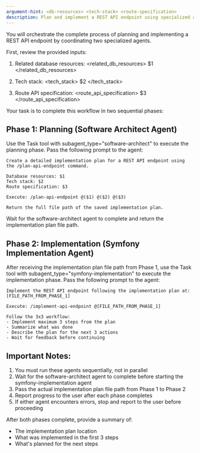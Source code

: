```yaml
---
argument-hint: <db-resources> <tech-stack> <route-specification>
description: Plan and implement a REST API endpoint using specialized agents
---
```


You will orchestrate the complete process of planning and implementing a REST API endpoint by coordinating two specialized agents.

First, review the provided inputs:

1. Related database resources:
<related_db_resources>
$1
</related_db_resources>

2. Tech stack:
<tech_stack>
$2
</tech_stack>

3. Route API specification:
<route_api_specification>
$3
</route_api_specification>

Your task is to complete this workflow in two sequential phases:

## Phase 1: Planning (Software Architect Agent)

Use the Task tool with subagent_type="software-architect" to execute the planning phase. Pass the following prompt to the agent:

```
Create a detailed implementation plan for a REST API endpoint using the /plan-api-endpoint command.

Database resources: $1
Tech stack: $2
Route specification: $3

Execute: /plan-api-endpoint @($1) @($2) @($3)

Return the full file path of the saved implementation plan.
```

Wait for the software-architect agent to complete and return the implementation plan file path.

## Phase 2: Implementation (Symfony Implementation Agent)

After receiving the implementation plan file path from Phase 1, use the Task tool with subagent_type="symfony-implementation" to execute the implementation phase. Pass the following prompt to the agent:

```
Implement the REST API endpoint following the implementation plan at: [FILE_PATH_FROM_PHASE_1]

Execute: /implement-api-endpoint @[FILE_PATH_FROM_PHASE_1]

Follow the 3x3 workflow:
- Implement maximum 3 steps from the plan
- Summarize what was done
- Describe the plan for the next 3 actions
- Wait for feedback before continuing
```

## Important Notes:

1. You must run these agents sequentially, not in parallel
2. Wait for the software-architect agent to complete before starting the symfony-implementation agent
3. Pass the actual implementation plan file path from Phase 1 to Phase 2
4. Report progress to the user after each phase completes
5. If either agent encounters errors, stop and report to the user before proceeding

After both phases complete, provide a summary of:
- The implementation plan location
- What was implemented in the first 3 steps
- What's planned for the next steps
